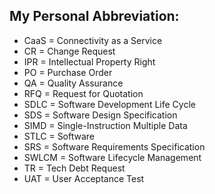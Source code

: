 ## My Personal Abbreviation:

- CaaS = Connectivity as a Service 
- CR = Change Request
- IPR = Intellectual Property Right
- PO = Purchase Order
- QA = Quality Assurance
- RFQ = Request for Quotation
- SDLC = Software Development Life Cycle
- SDS = Software Design Specification
- SIMD = Single-Instruction Multiple Data
- STLC = Software
- SRS = Software Requirements Specification
- SWLCM = Software Lifecycle Management
- TR = Tech Debt Request
- UAT = User Acceptance Test
